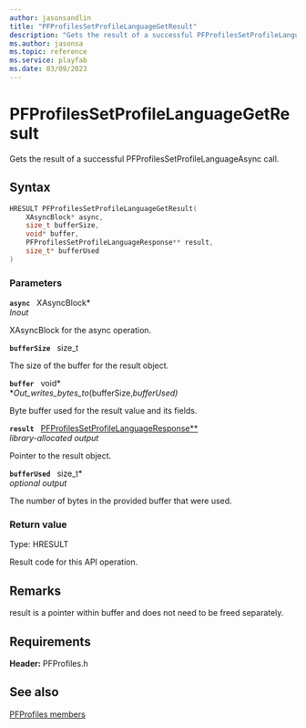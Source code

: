 ```yaml
---
author: jasonsandlin
title: "PFProfilesSetProfileLanguageGetResult"
description: "Gets the result of a successful PFProfilesSetProfileLanguageAsync call."
ms.author: jasonsa
ms.topic: reference
ms.service: playfab
ms.date: 03/09/2023
---
```


# PFProfilesSetProfileLanguageGetResult  

Gets the result of a successful PFProfilesSetProfileLanguageAsync call.  

## Syntax  
  
```cpp
HRESULT PFProfilesSetProfileLanguageGetResult(  
    XAsyncBlock* async,  
    size_t bufferSize,  
    void* buffer,  
    PFProfilesSetProfileLanguageResponse** result,  
    size_t* bufferUsed  
)  
```  
  
### Parameters  
  
**`async`** &nbsp; XAsyncBlock*  
*_Inout_*  
  
XAsyncBlock for the async operation.  
  
**`bufferSize`** &nbsp; size_t  
  
The size of the buffer for the result object.  
  
**`buffer`** &nbsp; void*  
*_Out_writes_bytes_to_(bufferSize,*bufferUsed)*  
  
Byte buffer used for the result value and its fields.  
  
**`result`** &nbsp; [PFProfilesSetProfileLanguageResponse**](../../pfprofilestypes/structs/pfprofilessetprofilelanguageresponse.md)  
*library-allocated output*  
  
Pointer to the result object.  
  
**`bufferUsed`** &nbsp; size_t*  
*optional output*  
  
The number of bytes in the provided buffer that were used.  
  
  
### Return value
Type: HRESULT
  
Result code for this API operation.
  
## Remarks  
  
result is a pointer within buffer and does not need to be freed separately.
  
## Requirements  
  
**Header:** PFProfiles.h
  
## See also  
[PFProfiles members](../pfprofiles_members.md)  

  
  
